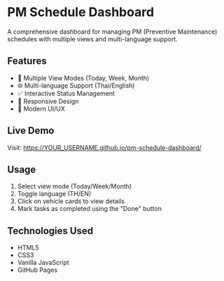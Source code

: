 # PM Schedule Dashboard

A comprehensive dashboard for managing PM (Preventive Maintenance) schedules with multiple views and multi-language support.

## Features

- 📅 Multiple View Modes (Today, Week, Month)
- 🌐 Multi-language Support (Thai/English)
- ✅ Interactive Status Management
- 📱 Responsive Design
- 🎨 Modern UI/UX

## Live Demo

Visit: https://YOUR_USERNAME.github.io/pm-schedule-dashboard/

## Usage

1. Select view mode (Today/Week/Month)
2. Toggle language (TH/EN)
3. Click on vehicle cards to view details
4. Mark tasks as completed using the "Done" button

## Technologies Used

- HTML5
- CSS3
- Vanilla JavaScript
- GitHub Pages
